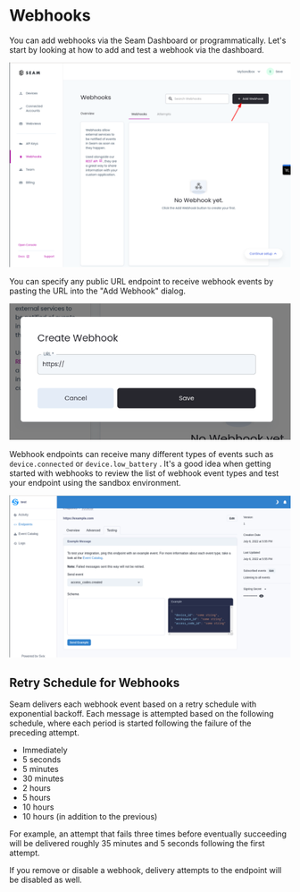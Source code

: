 # Webhooks

You can add webhooks via the Seam Dashboard or programmatically. Let's start by looking at how to add and test a webhook via the dashboard.

![Press "Add Webhook" to create a webhook for your device events](<../.gitbook/assets/image (22).png>)

You can specify any public URL endpoint to receive webhook events by pasting the URL into the "Add Webhook" dialog.

![You can specify any internet-accessible URL for your webhook URL](<../.gitbook/assets/image (24).png>)

Webhook endpoints can receive many different types of events such as `device.connected` or `device.low_battery` . It's a good idea when getting started with webhooks to review the list of webhook event types and test your endpoint using the sandbox environment.

![The sandbox environment allows you to test sending requests to an endpoint.](<../.gitbook/assets/image (15).png>)

## Retry Schedule for Webhooks

Seam delivers each webhook event based on a retry schedule with exponential backoff. Each message is attempted based on the following schedule, where each period is started following the failure of the preceding attempt.

* Immediately
* 5 seconds
* 5 minutes
* 30 minutes
* 2 hours
* 5 hours
* 10 hours
* 10 hours (in addition to the previous)

For example, an attempt that fails three times before eventually succeeding will be delivered roughly 35 minutes and 5 seconds following the first attempt.

If you remove or disable a webhook, delivery attempts to the endpoint will be disabled as well.

###
